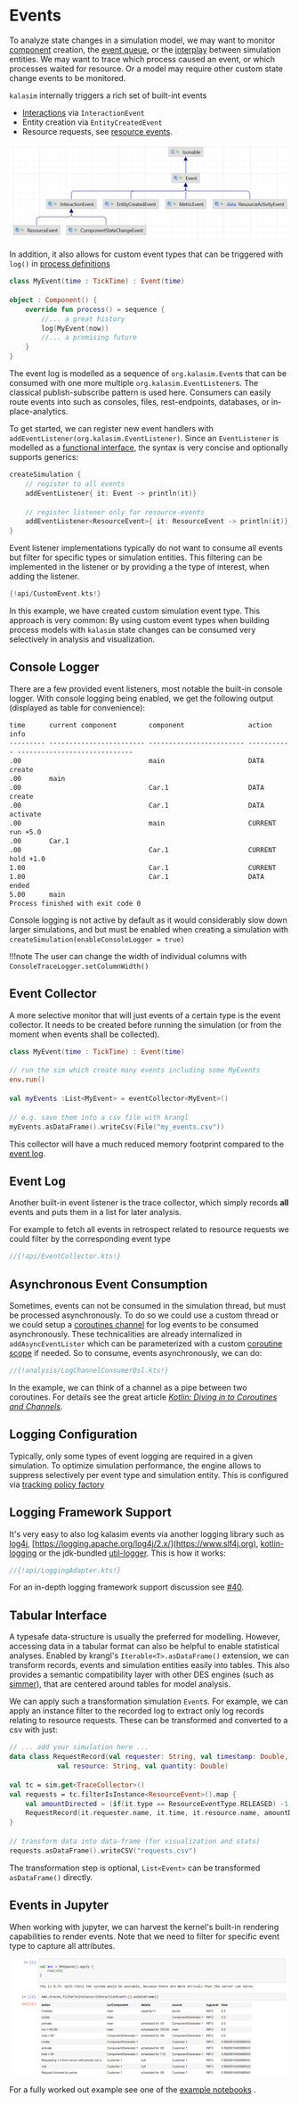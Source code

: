 # Events

To analyze state changes in a simulation model, we may want to monitor [component](component.md) creation, the [event queue](basics.md#event-queue), or the [interplay](component.md#process-interaction) between simulation entities. We may  want to trace which process caused an event, or which processes waited for resource. Or a model may require other custom state change events to be monitored. 

`kalasim` internally triggers a rich set of built-int events

* [Interactions](component.md#process-interaction) via `InteractionEvent`
* Entity creation via `EntityCreatedEvent` 
* Resource requests, see [resource events](resource.md#events).

![](event_hierarchy.png)

In addition, it also allows for custom event types that can be triggered with `log()` in [process definitions](component.md#process-definition)

```kotlin
class MyEvent(time : TickTime) : Event(time)

object : Component() {
    override fun process() = sequence {
        //... a great history
        log(MyEvent(now))
        //... a promising future
    }
}
```


The event log is modelled as a sequence of `org.kalasim.Event`s that can be consumed with one more multiple `org.kalasim.EventListener`s. The classical  publish-subscribe pattern is used here. Consumers can easily route events into such as consoles, files, rest-endpoints, databases, or in-place-analytics.

To get started, we can register new event handlers with `addEventListener(org.kalasim.EventListener)`. Since an `EventListener` is modelled as a [functional interface](https://kotlinlang.org/docs/fun-interfaces.html), the syntax is very concise and optionally supports generics:

```kotlin
createSimulation { 
    // register to all events
    addEventListener{ it: Event -> println(it)}    
    
    // register listener only for resource-events
    addEventListener<ResourceEvent>{ it: ResourceEvent -> println(it)}    
}
```

Event listener implementations typically do not want to consume all events but filter for specific types or simulation entities. This filtering can be implemented in the listener or by providing a the type of interest, when adding the listener.

```kotlin hl_lines="1000"
{!api/CustomEvent.kts!}
```

In this example, we have created custom simulation event type. This approach is very common: By using custom event types when building process models with `kalasim` state changes can be consumed very selectively in analysis and visualization. 

## Console Logger

There are a few provided event listeners, most notable the built-in console logger. With console logging being enabled, we get the following output (displayed as table for convenience):

```
time      current component        component                action      info                          
--------- ------------------------ ------------------------ ----------- -----------------------------
.00                                main                     DATA        create
.00       main
.00                                Car.1                    DATA        create
.00                                Car.1                    DATA        activate
.00                                main                     CURRENT     run +5.0
.00       Car.1
.00                                Car.1                    CURRENT     hold +1.0
1.00                               Car.1                    CURRENT
1.00                               Car.1                    DATA        ended
5.00      main
Process finished with exit code 0
```

Console logging is not active by default as it would considerably slow down larger simulations, and but must be enabled when creating a simulation with `createSimulation(enableConsoleLogger = true)`

!!!note 
    The user can change the width of individual columns with `ConsoleTraceLogger.setColumnWidth()`

## Event Collector

A more selective monitor that will just events of a certain type is the event collector. It needs to be created before running the simulation (or from the moment when events shall be collected).

```kotlin
class MyEvent(time : TickTime) : Event(time)

// run the sim which create many events including some MyEvents
env.run()

val myEvents :List<MyEvent> = eventCollector<MyEvent>()

// e.g. save them into a csv file with krangl
myEvents.asDataFrame().writeCsv(File("my_events.csv"))
```
This collector will have a much reduced memory footprint compared to the [event log](#events).

## Event Log

Another built-in event listener is the trace collector, which simply records **all** events and puts them in a list for later analysis.

For example to fetch all events in retrospect related to resource requests we could filter by the corresponding event type

```kotlin
//{!api/EventCollector.kts!}
```

## Asynchronous Event Consumption

Sometimes, events can not be consumed in the simulation thread, but must be processed asynchronously. To do so we could use a custom thread or we could setup a [coroutines channel](https://kotlinlang.org/docs/reference/coroutines/channels.html) for log events to be consumed asynchronously. These technicalities are already internalized in `addAsyncEventLister` which can be parameterized with a custom [coroutine scope](https://kotlinlang.org/docs/coroutines-basics.html) if needed. So to consume, events asynchronously, we can do:

```kotlin
//{!analysis/LogChannelConsumerDsl.kts!}
```

In the example, we can think of a channel as a pipe between two coroutines. For details see the great article [_Kotlin: Diving in to Coroutines and Channels_]( 
https://proandroiddev.com/kotlin-coroutines-channels-csp-android-db441400965f).

## Logging Configuration

Typically, only some types of event logging are required in a given simulation. To optimize simulation performance, the engine allows to suppress selectively per event type and simulation entity. This is configured via [tracking policy factory](advanced.md#continuous-simulation) 


## Logging Framework Support

It's very easy to also log kalasim events via another logging library such as [log4j](https://logging.apache.org/log4j), [https://logging.apache.org/log4j/2.x/](https://www.slf4j.org), [kotlin-logging](https://github.com/MicroUtils/kotlin-logging) or the jdk-bundled [util-logger](https://docs.oracle.com/javase/7/docs/api/java/util/logging/Logger.html). This is how it works:

```kotlin
//{!api/LoggingAdapter.kts!}
```


For an in-depth logging framework support discussion see [#40](https://github.com/holgerbrandl/kalasim/issues/40).

## Tabular Interface

A typesafe data-structure is usually the preferred for modelling. However, accessing data in a tabular format can also be helpful to enable statistical analyses. Enabled by krangl's `Iterable<T>.asDataFrame()` extension, we can  transform  records, events and simulation entities easily into tables. This also provides a semantic compatibility layer with other DES engines (such as [simmer](about.md#simmer)), that are centered around tables for model analysis.

We can apply such a transformation simulation `Event`s. For example, we can apply an instance filter to the recorded log to extract only log records relating to resource requests. These can be transformed and converted to a csv with just:

```kotlin
// ... add your simulation here ...
data class RequestRecord(val requester: String, val timestamp: Double, 
            val resource: String, val quantity: Double)

val tc = sim.get<TraceCollector>()
val requests = tc.filterIsInstance<ResourceEvent>().map {
    val amountDirected = (if(it.type == ResourceEventType.RELEASED) -1 else 1) * it.amount
    RequestRecord(it.requester.name, it.time, it.resource.name, amountDirected)
}

// transform data into data-frame (for visualization and stats)  
requests.asDataFrame().writeCSV("requests.csv")
```

The transformation step is optional, `List<Event>` can be transformed `asDataFrame()` directly.


## Events in Jupyter

When working with jupyter, we can harvest the kernel's built-in rendering capabilities to render events. Note that we need to filter for specific event type to capture all attributes.

![](jupyter_event_log.png)

For a fully worked out example see one of the [example notebooks](https://github.com/holgerbrandl/kalasim/blob/master/docs/userguide/docs/examples/bridge_game.ipynb) .